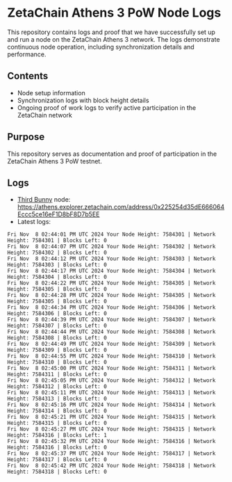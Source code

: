 # ZetaChain Athens 3 PoW Node Logs
This repository contains logs and proof that we have successfully set up and run a node on the ZetaChain Athens 3 network. The logs demonstrate continuous node operation, including synchronization details and performance.

## Contents
- Node setup information
- Synchronization logs with block height details
- Ongoing proof of work logs to verify active participation in the ZetaChain network

## Purpose
This repository serves as documentation and proof of participation in the ZetaChain Athens 3 PoW testnet.

## Logs

- [Third Bunny](https://thirdbunny.xyz/) node: https://athens.explorer.zetachain.com/address/0x225254d35dE666064Eccc5ce16eF1D8bF8D7b5EE
- Latest logs:
```
Fri Nov  8 02:44:01 PM UTC 2024 Your Node Height: 7584301 | Network Height: 7584301 | Blocks Left: 0
Fri Nov  8 02:44:07 PM UTC 2024 Your Node Height: 7584302 | Network Height: 7584302 | Blocks Left: 0
Fri Nov  8 02:44:12 PM UTC 2024 Your Node Height: 7584303 | Network Height: 7584303 | Blocks Left: 0
Fri Nov  8 02:44:17 PM UTC 2024 Your Node Height: 7584304 | Network Height: 7584304 | Blocks Left: 0
Fri Nov  8 02:44:22 PM UTC 2024 Your Node Height: 7584305 | Network Height: 7584305 | Blocks Left: 0
Fri Nov  8 02:44:28 PM UTC 2024 Your Node Height: 7584305 | Network Height: 7584305 | Blocks Left: 0
Fri Nov  8 02:44:34 PM UTC 2024 Your Node Height: 7584306 | Network Height: 7584306 | Blocks Left: 0
Fri Nov  8 02:44:39 PM UTC 2024 Your Node Height: 7584307 | Network Height: 7584307 | Blocks Left: 0
Fri Nov  8 02:44:44 PM UTC 2024 Your Node Height: 7584308 | Network Height: 7584308 | Blocks Left: 0
Fri Nov  8 02:44:49 PM UTC 2024 Your Node Height: 7584309 | Network Height: 7584309 | Blocks Left: 0
Fri Nov  8 02:44:55 PM UTC 2024 Your Node Height: 7584310 | Network Height: 7584310 | Blocks Left: 0
Fri Nov  8 02:45:00 PM UTC 2024 Your Node Height: 7584311 | Network Height: 7584311 | Blocks Left: 0
Fri Nov  8 02:45:05 PM UTC 2024 Your Node Height: 7584312 | Network Height: 7584312 | Blocks Left: 0
Fri Nov  8 02:45:11 PM UTC 2024 Your Node Height: 7584313 | Network Height: 7584313 | Blocks Left: 0
Fri Nov  8 02:45:16 PM UTC 2024 Your Node Height: 7584314 | Network Height: 7584314 | Blocks Left: 0
Fri Nov  8 02:45:21 PM UTC 2024 Your Node Height: 7584315 | Network Height: 7584315 | Blocks Left: 0
Fri Nov  8 02:45:27 PM UTC 2024 Your Node Height: 7584315 | Network Height: 7584316 | Blocks Left: 1
Fri Nov  8 02:45:32 PM UTC 2024 Your Node Height: 7584316 | Network Height: 7584316 | Blocks Left: 0
Fri Nov  8 02:45:37 PM UTC 2024 Your Node Height: 7584317 | Network Height: 7584317 | Blocks Left: 0
Fri Nov  8 02:45:42 PM UTC 2024 Your Node Height: 7584318 | Network Height: 7584318 | Blocks Left: 0
```
